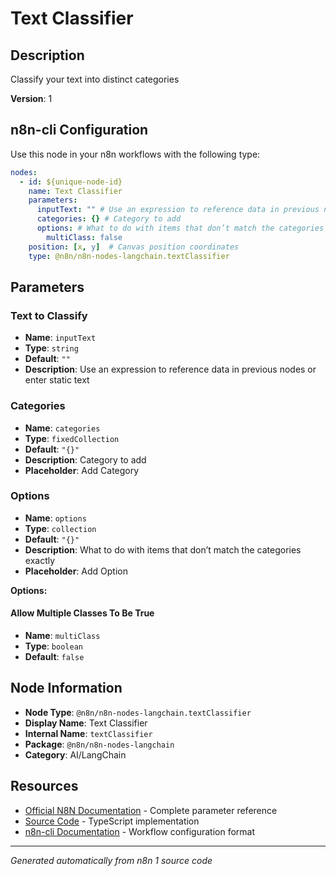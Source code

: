 # Text Classifier

## Description

Classify your text into distinct categories

**Version**: 1

## n8n-cli Configuration

Use this node in your n8n workflows with the following type:

```yaml
nodes:
  - id: ${unique-node-id}
    name: Text Classifier
    parameters:
      inputText: "" # Use an expression to reference data in previous nodes or enter static text
      categories: {} # Category to add
      options: # What to do with items that don’t match the categories exactly
        multiClass: false
    position: [x, y]  # Canvas position coordinates
    type: @n8n/n8n-nodes-langchain.textClassifier
```

## Parameters

### Text to Classify

- **Name**: `inputText`
- **Type**: `string`
- **Default**: `""`
- **Description**: Use an expression to reference data in previous nodes or enter static text

### Categories

- **Name**: `categories`
- **Type**: `fixedCollection`
- **Default**: `"{}"`
- **Description**: Category to add
- **Placeholder**: Add Category

### Options

- **Name**: `options`
- **Type**: `collection`
- **Default**: `"{}"`
- **Description**: What to do with items that don’t match the categories exactly
- **Placeholder**: Add Option

**Options:**

#### Allow Multiple Classes To Be True
- **Name**: `multiClass`
- **Type**: `boolean`
- **Default**: `false`



## Node Information

- **Node Type**: `@n8n/n8n-nodes-langchain.textClassifier`
- **Display Name**: Text Classifier
- **Internal Name**: `textClassifier`
- **Package**: `@n8n/n8n-nodes-langchain`
- **Category**: AI/LangChain

## Resources

- [Official N8N Documentation](https://docs.n8n.io/integrations/builtin/cluster-nodes/root-nodes/n8n-nodes-langchain.textclassifier/) - Complete parameter reference
- [Source Code](https://github.com/n8n-io/n8n/blob/master/packages/@n8n/nodes-langchain/nodes/chains/TextClassifier/TextClassifier.node.ts) - TypeScript implementation
- [n8n-cli Documentation](https://github.com/edenreich/n8n-cli) - Workflow configuration format

---
*Generated automatically from n8n 1 source code*
